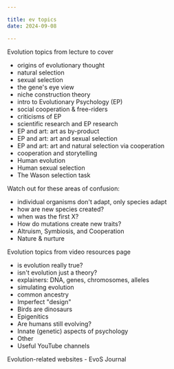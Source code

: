 ```yaml
---

title: ev topics
date: 2024-09-08

---
```

Evolution topics from lecture to cover

- origins of evolutionary thought
- natural selection
- sexual selection
- the gene's eye view
- niche construction theory
- intro to Evolutionary Psychology (EP)
- social cooperation & free-riders
- criticisms of EP
- scientific research and EP research
- EP and art: art as by-product
- EP and art: art and sexual selection
- EP and art: art and natural selection via cooperation
- cooperation and storytelling
- Human evolution
- Human sexual selection
- The Wason selection task

Watch out for these areas of confusion:

- individual organisms don't adapt, only species adapt
- how are new species created?
- when was the first X?
- How do mutations create new traits?
- Altruism, Symbiosis, and Cooperation
- Nature & nurture

Evolution topics from video resources page

- is evolution really true?
- isn't evolution just a theory?
- explainers: DNA, genes, chromosomes, alleles
- simulating evolution
- common ancestry
- Imperfect "design"
- Birds are dinosaurs
- Epigenitics
- Are humans still evolving?
- Innate (genetic) aspects of psychology
- Other
- Useful YouTube channels

Evolution-related websites - EvoS Journal
